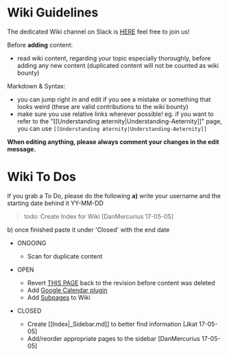 # Wiki Guidelines
The dedicated Wiki channel on Slack is [HERE](https://aeternity.slack.com/messages/C59BALQCE/details/) feel free to join us!

Before **adding** content:
* read wiki content, regarding your topic especially thoroughly, before adding any new content (duplicated content will not be counted as wiki bounty)

Markdown & Syntax:
* you can jump right in and edit if you see a mistake or something that looks weird (these are valid contributions to the wiki bounty)
* make sure you use relative links wherever possible! eg. if you want to refer to the "[[Understanding æternity|Understanding-Aeternity]]" page, you can use `[[Understanding æternity|Understanding-Aeternity]]`

**When editing anything, please always comment your changes in the edit message.**

# Wiki To Dos
If you grab a To Do, please do the following **a)** write your username and the starting date behind it YY-MM-DD
> todo: Create Index for Wiki [DanMercurius 17-05-05]

b) once finished paste it under 'Closed' with the end date

* ONGOING
    * Scan for duplicate content

* OPEN
    * Revert [THIS PAGE](https://github.com/aeternity/testnet/wiki/Understanding-Aeternity) back to the revision before content was deleted
    * Add [Google Calendar plugin](https://github.com/aeternity/testnet/wiki/Idea-Box#google-calendar-plug-in)
    * Add [Subpages](https://github.com/aeternity/testnet/wiki/Idea-Box#subpages) to Wiki

* CLOSED
    * Create [[Index|_Sidebar.md]] to better find information [Jkat 17-05-05]
    * Add/reorder appropriate pages to the sidebar [DanMercurius 17-05-05]